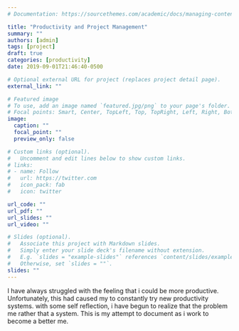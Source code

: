```yaml
---
# Documentation: https://sourcethemes.com/academic/docs/managing-content/

title: "Productivity and Project Management"
summary: ""
authors: [admin]
tags: [project]
draft: true
categories: [productivity]
date: 2019-09-01T21:46:40-0500

# Optional external URL for project (replaces project detail page).
external_link: ""

# Featured image
# To use, add an image named `featured.jpg/png` to your page's folder.
# Focal points: Smart, Center, TopLeft, Top, TopRight, Left, Right, BottomLeft, Bottom, BottomRight.
image:
  caption: ""
  focal_point: ""
  preview_only: false

# Custom links (optional).
#   Uncomment and edit lines below to show custom links.
# links:
# - name: Follow
#   url: https://twitter.com
#   icon_pack: fab
#   icon: twitter

url_code: ""
url_pdf: ""
url_slides: ""
url_video: ""

# Slides (optional).
#   Associate this project with Markdown slides.
#   Simply enter your slide deck's filename without extension.
#   E.g. `slides = "example-slides"` references `content/slides/example-slides.md`.
#   Otherwise, set `slides = ""`.
slides: ""
---
```


I have always struggled with the feeling that i could be more productive. Unfortunately, this had caused my to constantly try new productivity systems. with some self reflection, i have begun to realize that the problem me rather that a system. This is my attempt to document as i work to become a better me.  